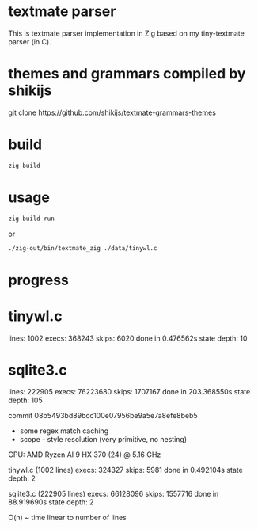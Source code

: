 # textmate parser

This is textmate parser implementation in Zig based on my tiny-textmate parser (in C).

# themes and grammars compiled by shikijs

git clone https://github.com/shikijs/textmate-grammars-themes

# build

```sh
zig build
```

# usage

```sh
zig build run
```
or
```sh
./zig-out/bin/textmate_zig ./data/tinywl.c
```

# progress

tinywl.c
==================
lines: 1002
execs: 368243
skips: 6020
done in 0.476562s
state depth: 10

sqlite3.c
==================
lines: 222905
execs: 76223680
skips: 1707167
done in 203.368550s
state depth: 105


commit 08b5493bd89bcc100e07956be9a5e7a8efe8beb5 
* some regex match caching
* scope - style resolution (very primitive, no nesting)

CPU: AMD Ryzen AI 9 HX 370 (24) @ 5.16 GHz

tinywl.c (1002 lines)
execs: 324327
skips: 5981
done in 0.492104s
state depth: 2

sqlite3.c (222905 lines)
execs: 66128096
skips: 1557716
done in 88.919690s
state depth: 2

O(n) ~ time linear to number of lines


